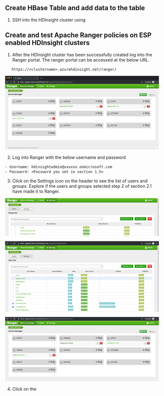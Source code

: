 ## Create HBase Table and add data to the  table

1. SSH into the HDInsight cluster using 

## Create and test Apache Ranger policies on ESP enabled HDInsight clusters

1. After the HDInsight cluster has been successfully created log into the Ranger portal. The ranger portal can be accessed at the below URL. 

````
   https://<clustername>.azurehdinsight.net/ranger/
````

![Ranger1](https://github.com/arnabganguly/HDInsightESPLab/blob/master/images/Picture36.png)

 2. Log into Ranger with the below username and password 
 ````    
 - Username: hdinsightadmin@xxxxxx.onmicrosoft.com
 - Password: <Password you set in section 1.5>
````
 
  3. Click on the Settings icon on the header to see the list of users and groups. Explore if the users and  groups selected step 2 of section 2.1 have made it to Ranger.

![Ranger2](https://github.com/arnabganguly/HDInsightESPLab/blob/master/images/Picture38.png) 


![Ranger2](https://github.com/arnabganguly/HDInsightESPLab/blob/master/images/Picture39.png)



![Ranger2](https://github.com/arnabganguly/HDInsightESPLab/blob/master/images/Picture40.png)

4. Click on the 
<!--stackedit_data:
eyJoaXN0b3J5IjpbNTM4NTE2NjU3LC0xMDc3NDUwNjU4LDE1Mj
Y5MTg5MzcsMTA5NTkwMzAxMCwtMjA4ODc0NjYxMl19
-->